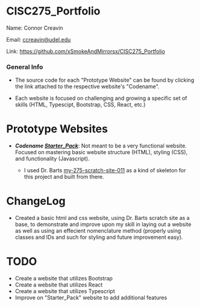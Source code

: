 # CISC275_Portfolio

Name: Connor Creavin

Email: ccreavin@udel.edu

Link: https://github.com/xSmokeAndMirrorsx/CISC275_Portfolio 

### General Info

* The source code for each "Prototype Website" can be found by clicking the link attached to the respective website's "Codename". 

* Each website is focused on challenging and growing a specific set of skills (HTML, Typescipt, Bootstrap, CSS, React, etc.)

# Prototype Websites

* ***Codename [Starter_Pack](https://github.com/xSmokeAndMirrorsx/WebDevStarterPack)***: Not meant to be a very functional website. Focused on mastering basic website structure (HTML), styling (CSS), and functionality (Javascript).

   - I used Dr. Barts [my-275-scratch-site-011](https://github.com/acbart/my-275-scratch-site-011) as a kind of skeleton for this project and built from there.

# ChangeLog

* Created a basic html and css website, using Dr. Barts scratch site as a base, to demonstrate and improve upon my skill in laying out a website as well as using an effecient nomenclature method (properly using classes and IDs and such for styling and future improvement easy). 

# TODO

* Create a website that utilizes Bootstrap
* Create a website that utilizes React
* Create a website that utilizes Typescript
* Improve on "Starter_Pack" website to add additional features
